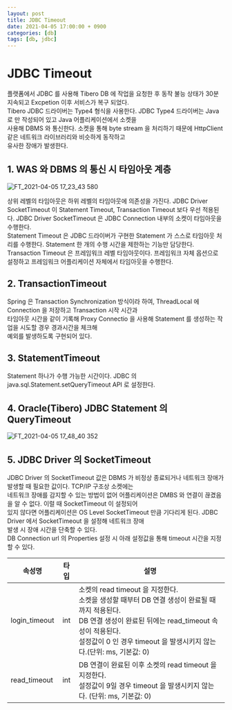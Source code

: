 ```yaml
---
layout: post
title: JDBC Timeout
date: 2021-04-05 17:00:00 + 0900
categories: [db]
tags: [db, jdbc]
---
```

# JDBC Timeout
  플랫폼에서 JDBC 를 사용해 Tibero DB 에 작업을 요청한 후 동작 불능 상태가 30분 지속되고 Excpetion 이후 서비스가 복구 되었다.    
  Tibero JDBC 드라이버는 Type4 형식을 사용한다. JDBC Type4 드라이버는 Java 로 만 작성되어 있고 Java 어플리케이션에서 소켓을   
  사용해 DBMS 와 통신한다.  소켓을 통해 byte stream 을 처리하기 때문에 HttpClient 같은 네트워크 라이브러리와 비슷하게 동작하고   
  유사한 장애가 발생한다.   
    
## 1. WAS 와 DBMS 의 통신 시 타임아웃 계층
  ![FT_2021-04-05 17_23_43 580](https://user-images.githubusercontent.com/13375810/113558500-bdb5a600-963a-11eb-91f2-25dbfa3b0d44.png)
   
    
  상위 레벨의 타임아웃은 하위 레벨의 타임아웃에 의존성을 가진다. JDBC Driver SocketTimeout 이 Statement Timeout,
  Transaction Timeout 보다 우선 적용된다.
  JDBC Driver SocketTimeout 은 JDBC Connection 내부의 소켓이 타임아웃을 수행한다.   
  Statement Timeout 은 JDBC 드라이버가 구현한 Statement 가  스스로 타임아웃 처리를 수행한다. Statement 한 개의 수행 시간을 제한하는 기능만 담당한다.    
  Transaction Timeout 은 프레임워크 레벨 타임아웃이다. 프레임워크 자체 옵션으로 설정하고 프레임워크 어플리케이션 자체에서 타임아웃을 수행한다.   

## 2. TransactionTimeout 
  Spring 은 Transaction Synchronization 방식이라 하여, ThreadLocal 에 Connection 을 저장하고 Transaction 시작 시간과    
  타임아웃 시간을 같이 기록해 Proxy Connectio 을 사용해 Statement 를 생성하는 작업을 시도할 경우 경과시간을 체크해    
  예외를 발생하도록 구현되어 있다.
    
## 3. StatementTimeout
  Statement 하나가 수행 가능한 시간이다. JDBC 의 java.sql.Statement.setQueryTimeout API 로 설정한다.
     
## 4. Oracle(Tibero) JDBC Statement 의 QueryTimeout
  ![FT_2021-04-05 17_48_40 352](https://user-images.githubusercontent.com/13375810/113558566-d756ed80-963a-11eb-93b8-96a2c6f17f22.png)
    
## 5. JDBC Driver 의 SocketTimeout
  JDBC Driver 의 SocketTimeout 값은 DBMS 가 비정상 종료되거나 네트워크 장애가 발생할 때 필요한 값이다. TCP/IP 구조상 소켓에는   
  네트워크 장애를 감지할 수 있는 방법이 없어 어플리케이션은 DMBS 와 연결이 끊겼음을 알 수 없다. 이럴 때 SocketTimeout 이 설정되어   
  있지 않다면 어플리케이션은 OS Level SocketTimeout 만큼 기다리게 된다. JDBC Driver 에서 SocketTimeout 을  설정해 네트워크 장애   
  발생 시 장애 시간을 단축할 수 있다.   
  DB Connection url 의 Properties 설정 시 아래 설정값을 통해 timeout 시간을 지정할 수 있다.  
    
| 속성명 | 타입 | 설명 |  
|---|:---:|---|  
| login_timeout | int | 소켓의 read timeout 을 지정한다. <br>소켓을 생성할 때부터 DB 연결 생성이 완료될 때까지 적용된다. <br>DB 연결 생성이 완료된 뒤에는 read_timeout 속성이 적용된다. <br>설정값이 0 인 경우 timeout 을 발생시키지 않는다.(단위: ms, 기본값: 0) |  
| read_timeout | int | DB 연결이 완료된 이후 소켓의 read timeout 을 지정한다. <br>설정값이 9일 경우 timeout 을 발생시키지 않는다. (단위: ms, 기본값: 0) |
  

